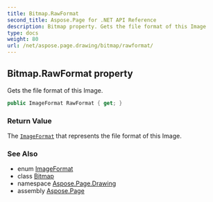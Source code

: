 ```yaml
---
title: Bitmap.RawFormat
second_title: Aspose.Page for .NET API Reference
description: Bitmap property. Gets the file format of this Image
type: docs
weight: 80
url: /net/aspose.page.drawing/bitmap/rawformat/
---
```

## Bitmap.RawFormat property

Gets the file format of this Image.

```csharp
public ImageFormat RawFormat { get; }
```

### Return Value

The [`ImageFormat`](../../../aspose.page.drawing.imaging/imageformat/) that represents the file format of this Image.

### See Also

* enum [ImageFormat](../../../aspose.page.drawing.imaging/imageformat/)
* class [Bitmap](../)
* namespace [Aspose.Page.Drawing](../../bitmap/)
* assembly [Aspose.Page](../../../)


